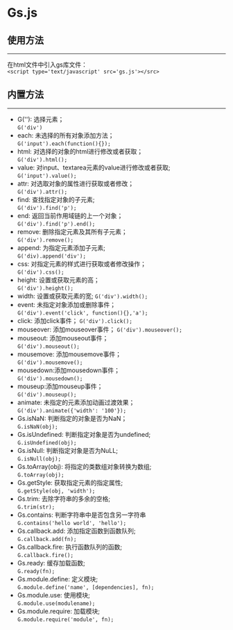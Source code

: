 # Gs.js
## 使用方法
*** 
在html文件中引入gs库文件：	
`<script type='text/javascript' src='gs.js'></src>`

## 内置方法
***
* G(''): 选择元素；	
`G('div')`
* each: 未选择的所有对象添加方法；		
`G('input').each(function(){});`
* html: 对选择的对象的html进行修改或者获取；		
`G('div').html();`
* value: 对input、textarea元素的value进行修改或者获取;		
`G('input').value();`
* attr: 对选取对象的属性进行获取或者修改；				
`G('div').attr();`
* find: 查找指定对象的子元素;				
`G('div').find('p');`
* end: 返回当前作用域链的上一个对象；		
`G('div').find('p').end();`
* remove: 删除指定元素及其所有子元素；			
`G('div').remove();`
* append: 为指定元素添加子元素;	
`G('div).append('div');`
* css: 对指定元素的样式进行获取或者修改操作；	
`G('div').css();`
* height: 设置或获取元素的高；	
`G('div').height();`
* width: 设置或获取元素的宽;	
`G('div').width();`
* event: 未指定对象添加或删除事件；		
`G('div').event('click', function(){},'a');`
* click: 添加click事件；	
`G('div').click();`
* mouseover: 添加mouseover事件；	
`G('div').mouseover();`
* mouseout: 添加mouseout事件；		
`G('div').mouseout();`
* mousemove: 添加mousemove事件；		
`G('div').mousemove();`
* mousedown:添加mousedown事件；		
`G('div').mousedown();`
* mouseup:添加mouseup事件；	
`G('div').mouseup();`
* animate: 未指定的元素添加动画过渡效果；			
`G('div').animate({'width': '100'});`
* Gs.isNaN: 判断指定的对象是否为NaN；	
`G.isNaN(obj);`
* Gs.isUndefined: 判断指定对象是否为undefined;	
`G.isUndefined(obj);`
* Gs.isNull: 判断指定对象是否为NuLL;		
`G.isNull(obj);`
* Gs.toArray(obj): 将指定的类数组对象转换为数组;	
`G.toArray(obj);`
* Gs.getStyle: 获取指定元素的指定属性; 		
`G.getStyle(obj, 'width');`
* Gs.trim: 去除字符串的多余的空格;		
`G.trim(str);`
* Gs.contains: 判断字符串中是否包含另一字符串		
`G.contains('hello world', 'hello');`
* Gs.callback.add: 添加指定函数到函数队列;		
`G.callback.add(fn);`
* Gs.callback.fire: 执行函数队列的函数;		
`G.callback.fire();`
* Gs.ready: 缓存加载函数;		
`G.ready(fn);`
* Gs.module.define: 定义模块;		
`G.module.define('name', [dependencies], fn);`
* Gs.module.use: 使用模块; 		
`G.module.use(modulename);`
* Gs.module.require: 加载模块;		
`G.module.require('module', fn);`
